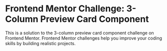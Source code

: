 # Frontend Mentor Challenge: 3-Column Preview Card Component
This is a solution to the 3-column preview card component challenge on Frontend Mentor. Frontend Mentor challenges help you improve your coding skills by building realistic projects.


